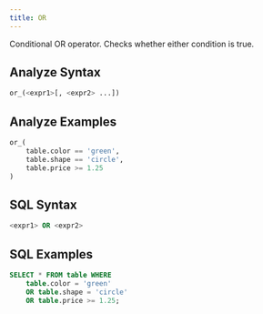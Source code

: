 ```yaml
---
title: OR
---
```


Conditional OR operator.  Checks whether either condition is true.

## Analyze Syntax

```python
or_(<expr1>[, <expr2> ...])
```

## Analyze Examples
```python
or_(  
    table.color == 'green',  
    table.shape == 'circle',  
    table.price >= 1.25  
)
```

## SQL Syntax

```sql
<expr1> OR <expr2>
```

## SQL Examples
```sql
SELECT * FROM table WHERE
    table.color = 'green'
    OR table.shape = 'circle'  
    OR table.price >= 1.25;
```